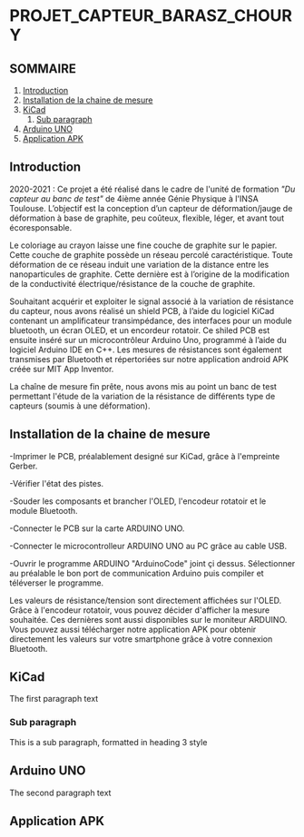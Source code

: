 # PROJET_CAPTEUR_BARASZ_CHOURY


## SOMMAIRE 
1. [Introduction](#introduction)
2. [Installation de la chaine de mesure](#paragraph2)
3. [KiCad](#paragraph3)
    1. [Sub paragraph](#subparagraph3.1)
4. [Arduino UNO](#paragraph4)
5. [Application APK](#paragraph5)

## Introduction <a name="introduction"></a>
2020-2021 : Ce projet a été réalisé dans le cadre de l'unité de formation _"Du capteur au banc de test"_ de 4ième année Génie Physique à l'INSA Toulouse.
L’objectif est la conception d’un capteur de déformation/jauge de déformation à base de graphite, peu coûteux, flexible, léger, et avant tout écoresponsable. 

Le coloriage au crayon laisse une fine couche de graphite sur le papier. Cette couche de graphite possède un réseau percolé caractéristique. Toute déformation de ce réseau induit une variation de la distance entre les nanoparticules de graphite. Cette dernière est à l’origine de la modification de la conductivité électrique/résistance de la couche de graphite. 

Souhaitant acquérir et exploiter le signal associé à la variation de résistance du capteur, nous avons réalisé un shield PCB, à l’aide du logiciel KiCad contenant un amplificateur transimpédance, des interfaces pour un module bluetooth, un écran OLED, et un encordeur rotatoir. Ce shiled PCB est ensuite inséré sur un microcontrôleur Arduino Uno, programmé à l’aide du logiciel Arduino IDE en C++. Les mesures de résistances sont également transmises par Bluetooth et répertoriées sur notre application android APK créée sur MIT App Inventor. 

La chaîne de mesure fin prête, nous avons mis au point un banc de test permettant l'étude de la variation de la résistance de différents type de capteurs (soumis à une déformation).


## Installation de la chaine de mesure <a name="paragraph2"></a>

  -Imprimer le PCB, préalablement designé sur KiCad, grâce à l'empreinte Gerber. 
  
  -Vérifier l'état des pistes. 
  
  -Souder les composants et brancher l'OLED, l'encodeur rotatoir et le module Bluetooth. 
  
  -Connecter le PCB sur la carte ARDUINO UNO.
  
  -Connecter le microcontrolleur ARDUINO UNO au PC grâce au cable USB. 
  
  -Ouvrir le programme ARDUINO "ArduinoCode" joint çi dessus. Sélectionner au préalable le bon port de communication Arduino puis compiler et téléverser le programme. 
  
Les valeurs de résistance/tension sont directement affichées sur l'OLED. Grâce à l'encodeur rotatoir, vous pouvez décider d'afficher la mesure souhaitée. Ces dernières sont aussi disponibles sur le moniteur ARDUINO.
Vous pouvez aussi télécharger notre application APK pour obtenir directement les valeurs sur votre smartphone grâce à votre connexion Bluetooth. 

## KiCad <a name="paragraph3"></a>
The first paragraph text

### Sub paragraph <a name="subparagraph3.1"></a>
This is a sub paragraph, formatted in heading 3 style

## Arduino UNO <a name="paragraph4"></a>
The second paragraph text

## Application APK <a name="paragraph5"></a>
